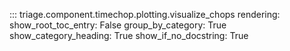 ::: triage.component.timechop.plotting.visualize_chops
    rendering:
        show_root_toc_entry: False
        group_by_category: True
        show_category_heading: True
        show_if_no_docstring: True
